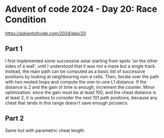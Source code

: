 # Advent of code 2024 - Day 20: Race Condition

https://adventofcode.com/2024/day/20

## Part 1

I first implemented some successive astar starting from spots 'on the other sides of a wall', until I understood that it was not a maze but a single track.
Instead, the main path can be computed as a basic list of successive positions by looking at neighbooring non-`#` cells.
Then, iterate over the path with two nested loops and compute the one-to-one L1 distance. If the distance is 2 and the gain of time is enough, increment the counter.
Minor optimization: since the gain must be at least 100, and the cheat distance is at least 2, it is useless to consider the next 101 path positions, because any cheat that lands in this range doesn't save enough picosecs.

## Part 2

Same but with parametric cheat length.
